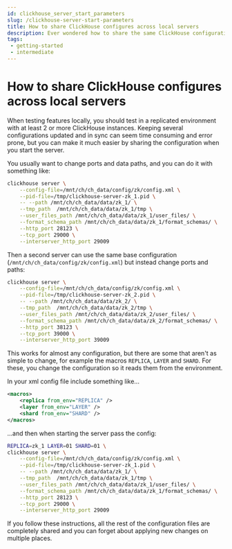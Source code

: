 ```yaml
---
id: clickhouse_server_start_parameters
slug: /clickhouse-server-start-parameters
title: How to share ClickHouse configures across local servers
description: Ever wondered how to share the same ClickHouse configuration between multiple servers locally? Here's how to do it.
tags: 
 - getting-started
 - intermediate
---
```


# How to share ClickHouse configures across local servers

When testing features locally, you should test in a replicated environment with at least 2 or more ClickHouse instances. Keeping several configurations updated and in sync can seem time consuming and error prone, but you can make it much easier by sharing the configuration when you start the server.

You usually want to change ports and data paths, and you can do it with something like:

```bash
clickhouse server \
    --config-file=/mnt/ch/ch_data/config/zk/config.xml \
    --pid-file=/tmp/clickhouse-server-zk_1.pid \
    -- --path /mnt/ch/ch_data/data/zk_1/ \
    --tmp_path  /mnt/ch/ch_data/data/zk_1/tmp \
    --user_files_path /mnt/ch/ch_data/data/zk_1/user_files/ \
    --format_schema_path /mnt/ch/ch_data/data/zk_1/format_schemas/ \
    --http_port 28123 \
    --tcp_port 29000 \
    --interserver_http_port 29009
```

Then a second server can use the same base configuration (`/mnt/ch/ch_data/config/zk/config.xml`) but instead change ports and paths:

```bash
clickhouse server \
    --config-file=/mnt/ch/ch_data/config/zk/config.xml \
    --pid-file=/tmp/clickhouse-server-zk_2.pid \
    -- --path /mnt/ch/ch_data/data/zk_2/ \
    --tmp_path  /mnt/ch/ch_data/data/zk_2/tmp \
    --user_files_path /mnt/ch/ch_data/data/zk_2/user_files/ \
    --format_schema_path /mnt/ch/ch_data/data/zk_2/format_schemas/ \
    --http_port 38123 \
    --tcp_port 39000 \
    --interserver_http_port 39009
```

This works for almost any configuration, but there are some that aren't as simple to change, for example the macros `REPLICA`, `LAYER` and `SHARD`. For these, you change the configuration so it reads them from the environment.

In your xml config file include something like...

```xml
<macros>
    <replica from_env="REPLICA" />
    <layer from_env="LAYER" />
    <shard from_env="SHARD" />
</macros>
```

...and then when starting the server pass the config:

```bash
REPLICA=zk_1 LAYER=01 SHARD=01 \
clickhouse server \
    --config-file=/mnt/ch/ch_data/config/zk/config.xml \
    --pid-file=/tmp/clickhouse-server-zk_1.pid \
    -- --path /mnt/ch/ch_data/data/zk_1/ \
    --tmp_path  /mnt/ch/ch_data/data/zk_1/tmp \
    --user_files_path /mnt/ch/ch_data/data/zk_1/user_files/ \
    --format_schema_path /mnt/ch/ch_data/data/zk_1/format_schemas/ \
    --http_port 28123 \
    --tcp_port 29000 \
    --interserver_http_port 29009
```

If you follow these instructions, all the rest of the configuration files are completely shared and you can forget about applying new changes on multiple places.
